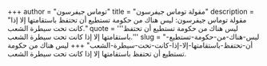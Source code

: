 +++
author = "توماس جيفرسون"
title = "مقولة توماس جيفرسون"
description = "مقولة توماس جيفرسون: ليس هناك من حكومة تستطيع أن تحتفظ باستقامتها إلا إذا كانت تحت سيطرة الشعب."
quote = '''ليس هناك من حكومة تستطيع أن تحتفظ باستقامتها إلا إذا كانت تحت سيطرة الشعب.'''
slug = "ليس-هناك-من-حكومة-تستطيع-أن-تحتفظ-باستقامتها-إلا-إذا-كانت-تحت-سيطرة-الشعب"
+++
ليس هناك من حكومة تستطيع أن تحتفظ باستقامتها إلا إذا كانت تحت سيطرة الشعب.
